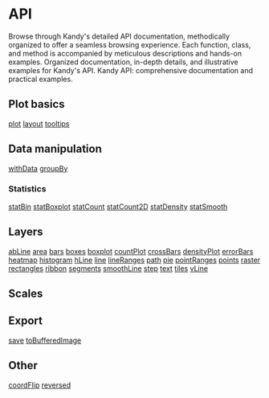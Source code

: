 # API

<web-summary>
    Browse through Kandy's detailed API documentation, methodically organized to offer a seamless browsing experience.
    Each function, class, and method is accompanied by meticulous descriptions and hands-on examples.
</web-summary>
<card-summary>
    Organized documentation, in-depth details, and illustrative examples for Kandy's API.
</card-summary>
<link-summary>
    Kandy API: comprehensive documentation and practical examples.
</link-summary>


## Plot basics
[plot](Plot-API.md)
[layout](Layout-API.md)
[tooltips](Tooltips-API.md)
## Data manipulation
[withData](WithData-API.md)
[groupBy](GroupBy-API.md)
### Statistics
[statBin](StatBin-API.md)
[statBoxplot](StatBoxplot-API.md)
[statCount](StatCount-API.md)
[statCount2D](StatCount2D-API.md)
[statDensity](StatDensity-API.md)
[statSmooth](StatSmooth-API.md)
## Layers
[abLine](AbLine-API.md)
[area](Area-API.md)
[bars](Bars-API.md)
[boxes](Boxes-API.md)
[boxplot](Boxplot-API.md)
[countPlot](CountPlot-API.md)
[crossBars](CrossBars-API.md)
[densityPlot](DensityPlot-API.md)
[errorBars](ErrorBars-API.md)
[heatmap](Heatmap-API.md)
[histogram](Histogram-API.md)
[hLine](HLine-API.md)
[line](Line-API.md)
[lineRanges](LineRanges-API.md)
[path](Path-API.md)
[pie](Pie-API.md)
[pointRanges](PointRanges-API.md)
[points](Points-API.md)
[raster](Raster-API.md)
[rectangles](Rectangles-API.md)
[ribbon](Ribbon-API.md)
[segments](Segments-API.md)
[smoothLine](SmoothLine-API.md)
[step](Step-API.md)
[text](Text-API.md)
[tiles](Tiles-API.md)
[vLine](VLine-API.md)
## Scales
## Export
[save](Save-API.md)
[toBufferedImage](ToBufferedImage-API.md)
## Other
[coordFlip](Coordinates-API.md)
[reversed](Reversed-API.md)
